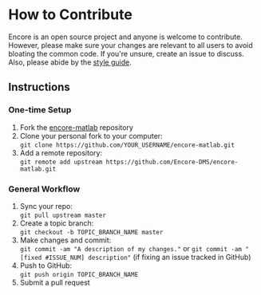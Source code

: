 # How to Contribute

Encore is an open source project and anyone is welcome to contribute. However, please make sure your changes are relevant to all users to avoid bloating the common code. If you're unsure, create an issue to discuss. Also, please abide by the [style guide](Style-Guide.md).

## Instructions

### One-time Setup
1. Fork the [encore-matlab](https://github.com/Encore-DMS/encore-matlab) repository
1. Clone your personal fork to your computer:  
`git clone https://github.com/YOUR_USERNAME/encore-matlab.git`
1. Add a remote repository:  
`git remote add upstream https://github.com/Encore-DMS/encore-matlab.git`

### General Workflow
1. Sync your repo:  
`git pull upstream master`
1. Create a topic branch:  
`git checkout -b TOPIC_BRANCH_NAME master`
1. Make changes and commit:  
`git commit -am "A description of my changes."` or `git commit -am "[fixed #ISSUE_NUM] description"` (if fixing an issue tracked in GitHub)
1. Push to GitHub:  
`git push origin TOPIC_BRANCH_NAME`
1. Submit a pull request
